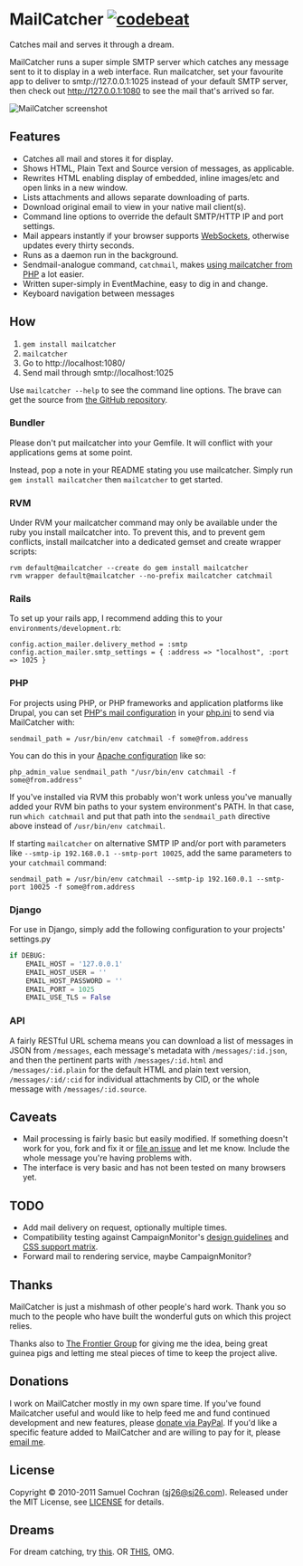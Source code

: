 # MailCatcher [![codebeat](https://codebeat.co/badges/a240e251-5417-4dbb-b231-ae2158a40138)](https://codebeat.co/projects/github-com-sj26-mailcatcher)

Catches mail and serves it through a dream.

MailCatcher runs a super simple SMTP server which catches any message sent to it to display in a web interface. Run mailcatcher, set your favourite app to deliver to smtp://127.0.0.1:1025 instead of your default SMTP server, then check out http://127.0.0.1:1080 to see the mail that's arrived so far.

![MailCatcher screenshot](http://f.cl.ly/items/3w2T1p0F3g003b2i1F2z/Screen%20shot%202011-06-23%20at%2011.39.03%20PM.png)

## Features

* Catches all mail and stores it for display.
* Shows HTML, Plain Text and Source version of messages, as applicable.
* Rewrites HTML enabling display of embedded, inline images/etc and open links in a new window.
* Lists attachments and allows separate downloading of parts.
* Download original email to view in your native mail client(s).
* Command line options to override the default SMTP/HTTP IP and port settings.
* Mail appears instantly if your browser supports [WebSockets][websockets], otherwise updates every thirty seconds.
* Runs as a daemon run in the background.
* Sendmail-analogue command, `catchmail`, makes [using mailcatcher from PHP][withphp] a lot easier.
* Written super-simply in EventMachine, easy to dig in and change.
* Keyboard navigation between messages

## How

1. `gem install mailcatcher`
2. `mailcatcher`
3. Go to http://localhost:1080/
4. Send mail through smtp://localhost:1025

Use `mailcatcher --help` to see the command line options. The brave can get the source from [the GitHub repository][mailcatcher-github].

### Bundler

Please don't put mailcatcher into your Gemfile. It will conflict with your applications gems at some point.

Instead, pop a note in your README stating you use mailcatcher. Simply run `gem install mailcatcher` then `mailcatcher` to get started.

### RVM

Under RVM your mailcatcher command may only be available under the ruby you install mailcatcher into. To prevent this, and to prevent gem conflicts, install mailcatcher into a dedicated gemset and create wrapper scripts:

    rvm default@mailcatcher --create do gem install mailcatcher
    rvm wrapper default@mailcatcher --no-prefix mailcatcher catchmail

### Rails

To set up your rails app, I recommend adding this to your `environments/development.rb`:

    config.action_mailer.delivery_method = :smtp
    config.action_mailer.smtp_settings = { :address => "localhost", :port => 1025 }

### PHP

For projects using PHP, or PHP frameworks and application platforms like Drupal, you can set [PHP's mail configuration](http://www.php.net/manual/en/mail.configuration.php) in your [php.ini](http://www.php.net/manual/en/configuration.file.php) to send via MailCatcher with:

    sendmail_path = /usr/bin/env catchmail -f some@from.address

You can do this in your [Apache configuration](http://php.net/manual/en/configuration.changes.php) like so:

    php_admin_value sendmail_path "/usr/bin/env catchmail -f some@from.address"

If you've installed via RVM this probably won't work unless you've manually added your RVM bin paths to your system environment's PATH. In that case, run `which catchmail` and put that path into the `sendmail_path` directive above instead of `/usr/bin/env catchmail`.

If starting `mailcatcher` on alternative SMTP IP and/or port with parameters like `--smtp-ip 192.168.0.1 --smtp-port 10025`, add the same parameters to your `catchmail` command:

    sendmail_path = /usr/bin/env catchmail --smtp-ip 192.160.0.1 --smtp-port 10025 -f some@from.address

### Django

For use in Django, simply add the following configuration to your projects' settings.py

```python
if DEBUG:
    EMAIL_HOST = '127.0.0.1'
    EMAIL_HOST_USER = ''
    EMAIL_HOST_PASSWORD = ''
    EMAIL_PORT = 1025
    EMAIL_USE_TLS = False
```

### API

A fairly RESTful URL schema means you can download a list of messages in JSON from `/messages`, each message's metadata with `/messages/:id.json`, and then the pertinent parts with `/messages/:id.html` and `/messages/:id.plain` for the default HTML and plain text version, `/messages/:id/:cid` for individual attachments by CID, or the whole message with `/messages/:id.source`.

## Caveats

* Mail processing is fairly basic but easily modified. If something doesn't work for you, fork and fix it or [file an issue][mailcatcher-issues] and let me know. Include the whole message you're having problems with.
* The interface is very basic and has not been tested on many browsers yet.

## TODO

* Add mail delivery on request, optionally multiple times.
* Compatibility testing against CampaignMonitor's [design guidelines](http://www.campaignmonitor.com/design-guidelines/) and [CSS support matrix](http://www.campaignmonitor.com/css/).
* Forward mail to rendering service, maybe CampaignMonitor?

## Thanks

MailCatcher is just a mishmash of other people's hard work. Thank you so much to the people who have built the wonderful guts on which this project relies.

Thanks also to [The Frontier Group][tfg] for giving me the idea, being great guinea pigs and letting me steal pieces of time to keep the project alive.

## Donations

I work on MailCatcher mostly in my own spare time. If you've found Mailcatcher useful and would like to help feed me and fund continued development and new features, please [donate via PayPal][donate]. If you'd like a specific feature added to MailCatcher and are willing to pay for it, please [email me](mailto:sj26@sj26.com).

## License

Copyright © 2010-2011 Samuel Cochran (sj26@sj26.com). Released under the MIT License, see [LICENSE][license] for details.

## Dreams

For dream catching, try [this](http://goo.gl/kgbh). OR [THIS](http://www.nyanicorn.com), OMG.

  [donate]: https://www.paypal.com/cgi-bin/webscr?cmd=_s-xclick&hosted_button_id=522WUPLRWUSKE
  [license]: https://github.com/sj26/mailcatcher/blob/master/LICENSE
  [mailcatcher-github]: https://github.com/sj26/mailcatcher
  [mailcatcher-issues]: https://github.com/sj26/mailcatcher/issues
  [tfg]: http://www.thefrontiergroup.com.au
  [websockets]: http://www.whatwg.org/specs/web-socket-protocol/
  [withphp]: http://webschuur.com/publications/blogs/2011-05-29-catchmail_for_drupal_and_other_phpapplications_the_simple_version
